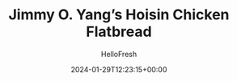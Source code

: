 ---
draft: true # Use this only for setting draft status
hidden: false # Use this to hide unwanted recipes
slug: # <post-title>
title: 'Jimmy O. Yang’s Hoisin Chicken Flatbread'
description: "Get hungry for a mash-up of epic and unexpected proportions, dreamed up and perfected by none other than actor and comedian Jimmy O. Yang! For this limited-edition recipe, you’ll load savory-sweet hoisin-glazed chicken thighs onto crisp flatbreads, then sprinkle generously with shredded mozzarella (you heard us!). When the flatbreads come out melty, browned, and delicious, you’ll drizzle the tops with homemade sizzling scallion ginger oil, then top with sliced cucumber just before serving for crunchy, cool contrast."
image: https://img.hellofresh.com/f_auto,fl_lossy,q_auto,w_1200/hellofresh_s3/image/64b69fdba5413d8ddb1afe33-e25f4823.jpeg
date: 2024-01-29T12:23:15+00:00
author: HelloFresh

tags: ['New', 'Protein Smart']
categories: "main course"
cuisines: "Chinese"
allergens: ['Soy', 'Wheat', 'Sesame', 'Milk']

calories: 810
preptime: ['25 minutes', '10 minutes']
cooktime: # 180 = 3 Hours | In minutes
totaltime: PT25M
servings: 2

links:
  - description: "Get hungry for a mash-up of epic and unexpected proportions, dreamed up and perfected by none other than actor and comedian Jimmy O. Yang! For this limited-edition recipe, you’ll load savory-sweet hoisin-glazed chicken thighs onto crisp flatbreads, then sprinkle generously with shredded mozzarella (you heard us!). When the flatbreads come out melty, browned, and delicious, you’ll drizzle the tops with homemade sizzling scallion ginger oil, then top with sliced cucumber just before serving for crunchy, cool contrast."
    website: https://www.hellofresh.com/recipes/sweet-sticky-hoisin-chicken-flatbreads-64b69fdba5413d8ddb1afe33
    image: https://img.hellofresh.com/f_auto,fl_lossy,q_auto,w_1200/hellofresh_s3/image/64b69fdba5413d8ddb1afe33-e25f4823.jpeg
 
weight: # 1 | You can add weight to some posts to override the default sorting (date descending)

comments: false # Keep False

ingredients: ['2 unit Scallions', '1 thumb Ginger', '1 unit Mini Cucumber', '10 ounce Diced Chicken Thighs', '2 tablespoon Hoisin Sauce', '4 tablespoon Sweet Soy Glaze', '2 unit Flatbreads', '½ cup Mozzarella Cheese', '1 teaspoon Sriracha', ' Salt', ' Pepper', '8 teaspoon Cooking Oil']

instructionTitles: ['Prep', 'Cook Chicken', 'Make Sizzling Oil', 'Toast Flatbreads', 'Assemble & Bake Flatbreads', 'Finish & Serve']
instructions: ['• Adjust rack to top position (top and middle positions for 4 servings) and heat broiler to high or preheat oven to 500 degrees. Wash and dry produce. • Trim and mince scallions. Peel and mince or grate ginger. Trim and quarter cucumber lengthwise, then slice into ¼-inch-thick quarter-moons.', '• Pat chicken* dry with paper towels and season all over with pepper. • Heat a drizzle of oil in a large pan over medium-high heat. Add chicken in a single layer; cook, stirring occasionally, until browned and cooked through, 4-6 minutes. • Stir in hoisin, sweet soy glaze, and 2  TBSP water (4 TBSP for 4 servings). Cook until sauce is thickened and chicken is coated, 1-2 minutes more. (Be careful—sauce may splatter a bit.)', '• Place scallions, ginger, and a pinch of salt in a medium heatproof bowl. • While chicken cooks, heat 2 TBSP oil (4 TBSP for 4 servings) in a small pan over high heat until it just starts to smoke, 1-3 minutes (we recommend keeping a close eye on the pan so you can see exactly when it begins to smoke!). • Turn off heat and carefully pour hot oil over scallion mixture. (Be sure to stand back while you pour that hot oil—mixture will sizzle!) Set aside until ready to serve.', '• Place flatbreads upside down (dimpled sides down) on a lightly oiled, foil-lined baking sheet; toast on top rack until golden brown, 1-2 minutes. (For 4 servings, divide flatbreads between 2 prepared sheets; toast on top and middle racks, swapping rack positions halfway through toasting.)', '• When flatbreads are toasted, flip over (dimpled sides up) and top with chicken, as much sauce from the pan as you like, and mozzarella. • Broil or bake flatbreads on top rack until edges are golden brown, 2-4 minutes (for 4 servings, use top and middle racks; swap rack positions halfway through). (Watch carefully so flatbreads don’t burn!) Transfer flatbreads to a cutting board.', '• Slice flatbreads into quarters; top with scallion ginger oil and cucumber. • Divide flatbreads between plates and serve with Sriracha for drizzling. Chicken is fully cooked when internal temperature reaches 165°.']
---